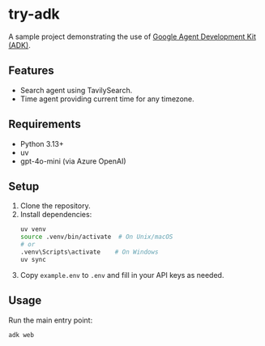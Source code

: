# try-adk

A sample project demonstrating the use of [Google Agent Development Kit (ADK)](https://github.com/google/adk-python).

## Features

- Search agent using TavilySearch.
- Time agent providing current time for any timezone.

## Requirements

- Python 3.13+
- uv
- gpt-4o-mini (via Azure OpenAI)

## Setup

1. Clone the repository.
2. Install dependencies:
   ```bash
   uv venv
   source .venv/bin/activate  # On Unix/macOS
   # or
   .venv\Scripts\activate    # On Windows
   uv sync
   ```
3. Copy `example.env` to `.env` and fill in your API keys as needed.

## Usage

Run the main entry point:

```bash
adk web
```
